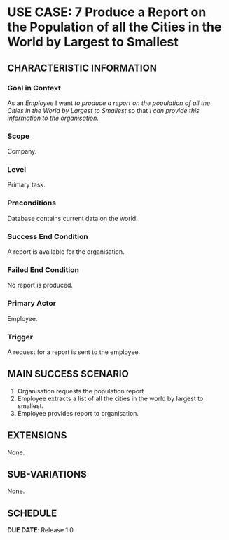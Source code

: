 # USE CASE: 7 Produce a Report on the Population of all the Cities in the World by Largest to Smallest

## CHARACTERISTIC INFORMATION

### Goal in Context

As an *Employee* I want *to produce a report on the population of all the Cities in the World by Largest to Smallest* so that *I can provide this information to the organisation.*

### Scope

Company.

### Level

Primary task.

### Preconditions

Database contains current data on the world.

### Success End Condition

A report is available for the organisation.

### Failed End Condition

No report is produced.

### Primary Actor

Employee.

### Trigger

A request for a report is sent to the employee.

## MAIN SUCCESS SCENARIO

1. Organisation requests the population report
2. Employee extracts a list of all the cities in the world by largest to smallest.
3. Employee provides report to organisation.

## EXTENSIONS

None.

## SUB-VARIATIONS

None.

## SCHEDULE

**DUE DATE**: Release 1.0
